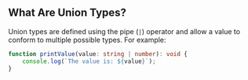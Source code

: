 
## What Are Union Types?

Union types are defined using the pipe (`|`) operator and allow a value to conform to multiple possible types. For example:

```typescript
function printValue(value: string | number): void {
    console.log(`The value is: ${value}`);
}
```